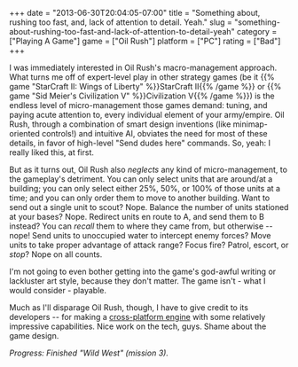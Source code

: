 +++
date = "2013-06-30T20:04:05-07:00"
title = "Something about, rushing too fast, and, lack of attention to detail.  Yeah."
slug = "something-about-rushing-too-fast-and-lack-of-attention-to-detail-yeah"
category = ["Playing A Game"]
game = ["Oil Rush"]
platform = ["PC"]
rating = ["Bad"]
+++

I was immediately interested in Oil Rush's macro-management approach.  What turns me off of expert-level play in other strategy games (be it {{% game "StarCraft II: Wings of Liberty" %}}StarCraft II{{% /game %}} or {{% game "Sid Meier's Civilization V" %}}Civilization V{{% /game %}}) is the endless level of micro-management those games demand: tuning, and paying acute attention to, every individual element of your army/empire.  Oil Rush, through a combination of smart design inventions (like minimap-oriented controls!) and intuitive AI, obviates the need for most of these details, in favor of high-level "Send dudes here" commands.  So, yeah: I really liked this, at first.

But as it turns out, Oil Rush also <i>neglects</i> any kind of micro-management, to the gameplay's detriment.  You can only select units that are around/at a building; you can only select either 25%, 50%, or 100% of those units at a time; and you can only order them to move to another building.  Want to send out a single unit to scout?  Nope.  Balance the number of units stationed at your bases?  Nope.  Redirect units en route to A, and send them to B instead?  You can <i>recall</i> them to where they came from, but otherwise -- nope!  Send units to unoccupied water to intercept enemy forces?  Move units to take proper advantage of attack range?  Focus fire?  Patrol, escort, or <i>stop</i>?  Nope on all counts.

I'm not going to even bother getting into the game's god-awful writing or lackluster art style, because they don't matter.  The game isn't - what I would consider - playable.

Much as I'll disparage Oil Rush, though, I have to give credit to its developers -- for making a <a href="http://en.wikipedia.org/wiki/Unigine">cross-platform engine</a> with some relatively impressive capabilities.  Nice work on the tech, guys.  Shame about the game design.

<i>Progress: Finished "Wild West" (mission 3).</i>